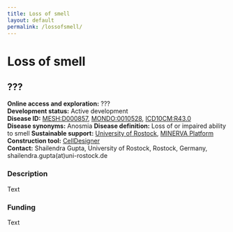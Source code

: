 ```yaml
---
title: Loss of smell
layout: default
permalink: /lossofsmell/
---
```


# Loss of smell
## ???

**Online access and exploration:** ???  
**Development status:** Active development  
**Disease ID:** [MESH:D000857](https://www.ncbi.nlm.nih.gov/mesh/D000857), [MONDO:0010528](https://www.ebi.ac.uk/ols/ontologies/mondo/terms?short_form=MONDO_0010528), [ICD10CM:R43.0](https://www.icd10data.com/ICD10CM/Codes/R00-R99/R40-R46/R43-/R43.0)  
**Disease synonyms:** Anosmia
**Disease definition:** Loss of or impaired ability to smell
**Sustainable support:** [University of Rostock](https://www.sbi.uni-rostock.de/), [MINERVA Platform](https://minerva.pages.uni.lu/)  
**Construction tool:** [CellDesigner](https://www.celldesigner.org/)  
**Contact:**  Shailendra Gupta, University of Rostock, Rostock, Germany, shailendra.gupta(at)uni-rostock.de  

### Description

Text

### Funding

Text

